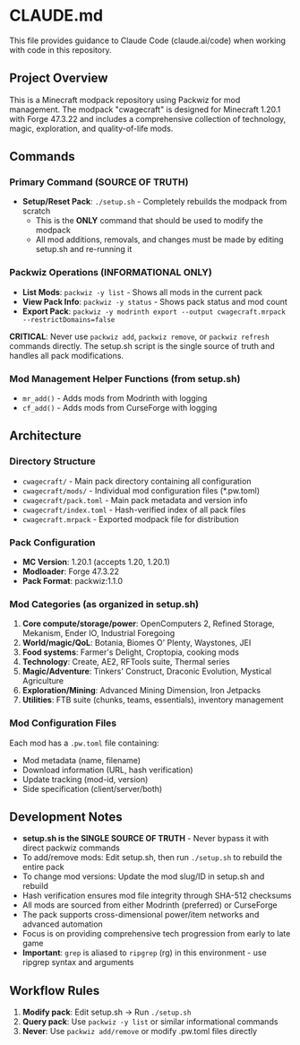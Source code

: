 # CLAUDE.md

This file provides guidance to Claude Code (claude.ai/code) when working with code in this repository.

## Project Overview

This is a Minecraft modpack repository using Packwiz for mod management. The modpack "cwagecraft" is designed for Minecraft 1.20.1 with Forge 47.3.22 and includes a comprehensive collection of technology, magic, exploration, and quality-of-life mods.

## Commands

### Primary Command (SOURCE OF TRUTH)
- **Setup/Reset Pack**: `./setup.sh` - Completely rebuilds the modpack from scratch
  - This is the **ONLY** command that should be used to modify the modpack
  - All mod additions, removals, and changes must be made by editing setup.sh and re-running it

### Packwiz Operations (INFORMATIONAL ONLY)
- **List Mods**: `packwiz -y list` - Shows all mods in the current pack
- **View Pack Info**: `packwiz -y status` - Shows pack status and mod count
- **Export Pack**: `packwiz -y modrinth export --output cwagecraft.mrpack --restrictDomains=false`

**CRITICAL**: Never use `packwiz add`, `packwiz remove`, or `packwiz refresh` commands directly. The setup.sh script is the single source of truth and handles all pack modifications.

### Mod Management Helper Functions (from setup.sh)
- `mr_add()` - Adds mods from Modrinth with logging
- `cf_add()` - Adds mods from CurseForge with logging

## Architecture

### Directory Structure
- `cwagecraft/` - Main pack directory containing all configuration
- `cwagecraft/mods/` - Individual mod configuration files (*.pw.toml)
- `cwagecraft/pack.toml` - Main pack metadata and version info
- `cwagecraft/index.toml` - Hash-verified index of all pack files
- `cwagecraft.mrpack` - Exported modpack file for distribution

### Pack Configuration
- **MC Version**: 1.20.1 (accepts 1.20, 1.20.1)
- **Modloader**: Forge 47.3.22
- **Pack Format**: packwiz:1.1.0

### Mod Categories (as organized in setup.sh)
1. **Core compute/storage/power**: OpenComputers 2, Refined Storage, Mekanism, Ender IO, Industrial Foregoing
2. **World/magic/QoL**: Botania, Biomes O' Plenty, Waystones, JEI
3. **Food systems**: Farmer's Delight, Croptopia, cooking mods
4. **Technology**: Create, AE2, RFTools suite, Thermal series
5. **Magic/Adventure**: Tinkers' Construct, Draconic Evolution, Mystical Agriculture
6. **Exploration/Mining**: Advanced Mining Dimension, Iron Jetpacks
7. **Utilities**: FTB suite (chunks, teams, essentials), inventory management

### Mod Configuration Files
Each mod has a `.pw.toml` file containing:
- Mod metadata (name, filename)
- Download information (URL, hash verification)
- Update tracking (mod-id, version)
- Side specification (client/server/both)

## Development Notes

- **setup.sh is the SINGLE SOURCE OF TRUTH** - Never bypass it with direct packwiz commands
- To add/remove mods: Edit setup.sh, then run `./setup.sh` to rebuild the entire pack
- To change mod versions: Update the mod slug/ID in setup.sh and rebuild
- Hash verification ensures mod file integrity through SHA-512 checksums
- All mods are sourced from either Modrinth (preferred) or CurseForge
- The pack supports cross-dimensional power/item networks and advanced automation
- Focus is on providing comprehensive tech progression from early to late game
- **Important**: `grep` is aliased to `ripgrep` (rg) in this environment - use ripgrep syntax and arguments

## Workflow Rules
1. **Modify pack**: Edit setup.sh → Run `./setup.sh`
2. **Query pack**: Use `packwiz -y list` or similar informational commands
3. **Never**: Use `packwiz add/remove` or modify .pw.toml files directly

